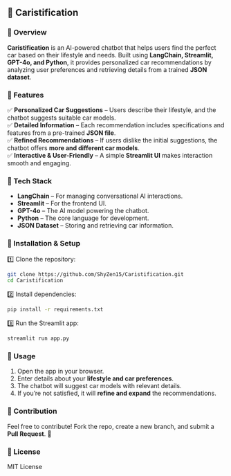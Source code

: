 ## 🚗 Caristification  

### 🔹 Overview  
**Caristification** is an AI-powered chatbot that helps users find the perfect car based on their lifestyle and needs. Built using **LangChain, Streamlit, GPT-4o, and Python**, it provides personalized car recommendations by analyzing user preferences and retrieving details from a trained **JSON dataset**.  

### 🔹 Features  
✅ **Personalized Car Suggestions** – Users describe their lifestyle, and the chatbot suggests suitable car models.  
✅ **Detailed Information** – Each recommendation includes specifications and features from a pre-trained **JSON file**.  
✅ **Refined Recommendations** – If users dislike the initial suggestions, the chatbot offers **more and different car models**.  
✅ **Interactive & User-Friendly** – A simple **Streamlit UI** makes interaction smooth and engaging.  

### 🔹 Tech Stack  
- **LangChain** – For managing conversational AI interactions.  
- **Streamlit** – For the frontend UI.  
- **GPT-4o** – The AI model powering the chatbot.  
- **Python** – The core language for development.  
- **JSON Dataset** – Storing and retrieving car information.  

### 🔹 Installation & Setup  
1️⃣ Clone the repository:  
```bash
git clone https://github.com/ShyZen15/Caristification.git
cd Caristification
```
2️⃣ Install dependencies:  
```bash
pip install -r requirements.txt
```
3️⃣ Run the Streamlit app:  
```bash
streamlit run app.py
```

### 🔹 Usage  
1. Open the app in your browser.  
2. Enter details about your **lifestyle and car preferences**.  
3. The chatbot will suggest car models with relevant details.  
4. If you’re not satisfied, it will **refine and expand** the recommendations.  

### 🔹 Contribution  
Feel free to contribute! Fork the repo, create a new branch, and submit a **Pull Request**. 🚀  

### 🔹 License  
MIT License  
